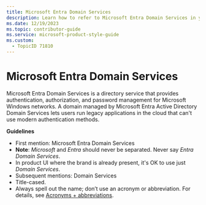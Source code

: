 ```yaml
---
title: Microsoft Entra Domain Services
description: Learn how to refer to Microsoft Entra Domain Services in your content.
ms.date: 12/19/2023
ms.topic: contributor-guide
ms.service: microsoft-product-style-guide
ms.custom:
  - TopicID 71810
---
```



# Microsoft Entra Domain Services

Microsoft Entra Domain Services is a directory service that provides authentication, authorization, and password management for Microsoft Windows networks. A domain managed by Microsoft Entra Active Directory Domain Services lets users run legacy applications in the cloud that can't use modern authentication methods.

**Guidelines**

- First mention: Microsoft Entra Domain Services
- **Note**: *Microsoft* and *Entra* should never be separated. Never say *Entra Domain Services*.
- In product UI where the brand is already present, it's OK to use just *Domain Services*.
- Subsequent mentions: Domain Services
- Title-cased.
- Always spell out the name; don’t use an acronym or abbreviation. For details, see [Acronyms + abbreviations](~\acronyms-and-abbreviations.md).

